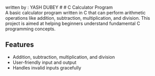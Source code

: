 written by : YASH DUBEY # # C Calculator Program  
A basic calculator program written in C that can perform arithmetic operations like addition, subtraction, multiplication, and division. This project is aimed at helping beginners understand fundamental C programming concepts.    

## Features
- Addition, subtraction, multiplication, and division
- User-friendly input and output
- Handles invalid inputs gracefully


  


